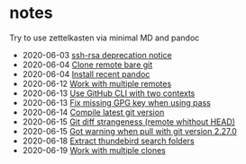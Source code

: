 # notes

Try to use zettelkasten via minimal MD and pandoc

- 2020-06-03 [ssh-rsa deprecation notice](2020-06-03T10_32_03Z.md)
- 2020-06-04 [Clone remote bare git](2020-06-04T13_47_19Z.md)
- 2020-06-04 [Install recent pandoc](2020-06-04T17_03_06Z.md)
- 2020-06-12 [Work with multiple remotes](2020-06-12T11_11_38Z.md)
- 2020-06-13 [Use GitHub CLI with two contexts](2020-06-13T11_27_02Z.md)
- 2020-06-13 [Fix missing GPG key when using pass](2020-06-13T15_56_13Z.md)
- 2020-06-14 [Compile latest git version](2020-06-14T17_57_08Z.md)
- 2020-06-15 [Git diff strangeness (remote whithout HEAD)](2020-06-15T10_31_44Z.md)
- 2020-06-15 [Got warning when pull with git version 2.27.0](2020-06-15T12_38_33Z.md)
- 2020-06-18 [Extract thundebird search folders](2020-06-18T08_51_11Z.md)
- 2020-06-19 [Work with multiple clones](2020-06-19T07_47_18Z.md)
